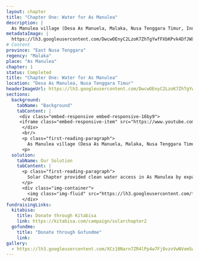 ```yaml
---
layout: chapter
title: "Chapter One: Water for As Manulea"
description: |
  As Manulea village (Desa As Manuela, Malaka, Nusa Tenggara Timur, Indonesia) is the neighboring village to Umutnana Village, the location of our first project. As Manulea village has over 1,000 villagers which faces the same problem as villagers of Umutnana, they have to walk over 3 hours to obtain clean water access. As Manulea uses the same water source that villagers of Umutnana uses, the water source that we use as our project's water source.
metadataImage: |
  https://lh3.googleusercontent.com/DwcwOEnyC2LzoK7ZhTgYwfFXbKPvk4DfJWXE6f7xCjTo9HHg-dtJljek9Jb5eUHs27y98KNFjw3Y7WlVL7z1F53R_WOkcKNlCTqCzlEXMWrzQ6Ji90z4s7P6poCTKMWAo0Q_nc4fhS0eWbeJdcbplpniYZf3Y7_Y0IRUYnQU7Kf27aF-uzqRSOMDuP96p8IwWgewyuNocJJBCl0jXonZK75y_r32SXnAjvWAdemvGejMBbDZiTVi7N1P5HhrfrNVUBY89tn4L0W1fMLltWs6bN057ji2Oc9NvnQFMEspYUQCL9bxc17BWMgZSq6saSqrbW_wt-1flUZGWrGmFhCZGDKdSs7Q3dg5ohFfVcSoIcxqgvbckM6Ta5KujVf7JWB9zs9_pkzouKeNp9wzJmDJXK4TFe8ShFwRgLg_fUhIJdxbDMinayoxxlp1NYj4LZ6r3ATYmldA2DXRxxi6roW_12wYmAB7Dx8NV9TOGvqfRuNxr6tF9AmIUCMcI62pKU42GYKxuDOqhrMH0FrCWKnw2PqwBb02tkwesjoEW0JlKrXjmfLvlDG0sQJkMb6NN5lVWRiI-f3p7avtXsvgJF6quT5T3J1Vq6ZC8fwjza0DeJygKxpL9i2R2arAto3tKqKbf9W10ieRcJwC0en2yst3k69nGqY4uPhUlmUIBN8xwo3tphONMJUi8wuXTPIA=w2280-h1520-no
# Content
province: "East Nusa Tenggara"
regency: "Malaka"
place: "As Manulea"
chapter: 1
status: Completed
title: "Chapter One: Water for As Manulea"
location: "Desa As Manulea, Nusa Tenggara Timur"
headerImageUrl: https://lh3.googleusercontent.com/DwcwOEnyC2LzoK7ZhTgYwfFXbKPvk4DfJWXE6f7xCjTo9HHg-dtJljek9Jb5eUHs27y98KNFjw3Y7WlVL7z1F53R_WOkcKNlCTqCzlEXMWrzQ6Ji90z4s7P6poCTKMWAo0Q_nc4fhS0eWbeJdcbplpniYZf3Y7_Y0IRUYnQU7Kf27aF-uzqRSOMDuP96p8IwWgewyuNocJJBCl0jXonZK75y_r32SXnAjvWAdemvGejMBbDZiTVi7N1P5HhrfrNVUBY89tn4L0W1fMLltWs6bN057ji2Oc9NvnQFMEspYUQCL9bxc17BWMgZSq6saSqrbW_wt-1flUZGWrGmFhCZGDKdSs7Q3dg5ohFfVcSoIcxqgvbckM6Ta5KujVf7JWB9zs9_pkzouKeNp9wzJmDJXK4TFe8ShFwRgLg_fUhIJdxbDMinayoxxlp1NYj4LZ6r3ATYmldA2DXRxxi6roW_12wYmAB7Dx8NV9TOGvqfRuNxr6tF9AmIUCMcI62pKU42GYKxuDOqhrMH0FrCWKnw2PqwBb02tkwesjoEW0JlKrXjmfLvlDG0sQJkMb6NN5lVWRiI-f3p7avtXsvgJF6quT5T3J1Vq6ZC8fwjza0DeJygKxpL9i2R2arAto3tKqKbf9W10ieRcJwC0en2yst3k69nGqY4uPhUlmUIBN8xwo3tphONMJUi8wuXTPIA=w2280-h1520-no
sections:
  background:
    tabName: "Background"
    tabContent: |
     <div class="embed-responsive embed-responsive-16by9">
     <iframe class="embed-responsive-item" src="https://www.youtube.com/embed/oZZi9PDoll8" frameborder="0" allow="accelerometer; autoplay; encrypted-media; gyroscope; picture-in-picture" allowfullscreen></iframe>
      </div>
      <br/>
      <p class="first-reading-paragraph">
        As Manulea village (Desa As Manuela, Malaka, Nusa Tenggara Timur, Indonesia) is the neighboring village to Umutnana Village, the location of our first project. As Manulea village has over 1,000 villagers which faces the same problem as villagers of Umutnana, they have to walk over 3 hours to obtain clean water access. As Manulea uses the same water source that villagers of Umutnana uses, the water source that we use as our project's water source. The villagers uses that water for their everyday use, from drinking, bathing, cooking, and watering all their plants. The uniqueness of As Manulea is that most of the villagers are still relatives of Umutnana, as they were once one village. Solar Chapter has also provided water access to SDN As Manulea, which is located in between Umutnana and As Manulea. 
      <p>
  solution:
    tabName: Our Solution
    tabContent: |
      <p class="first-reading-paragraph">
        Solar Chapter provided clean water access in As Manulea by expanding on its previous project in Umutnana. The previous project in Umutnana village had 14 solar panels and the pump was working on 2/3 of its full capacity. The water provided at Umutnana was overflowing, thus adding 7 solar panels to make the pump operate at 100% capacity was sufficient to provide water to As Manulea. Other than adding solar panels, Solar Chapter also built reservoir points in As Manulea as points to store water before redistributing it. Through adding pipes also, we were able to connect our previous reservoir points in Umutnana to the ones in As Manulea. The pipes also connected the reservoirs to the water faucets in As Manulea. We built around 14 water faucets in As Manulea village for all the villagers in As Manulea. Now, all the villagers can obtain clean water access in under 5 minutes from their home.
      </p>
      <div class="img-container">
        <img class="img-fluid" src="https://lh3.googleusercontent.com/fBFGYvuEfbegCtGRozpTzXipxvsQNHHCyXH7YTH81UXYa2_o-_n9fBFhpSijRQook6pabqxyTMpHv4IL2_4VWWzSc2i-4ecCOGX0R5KijD--7INY1TXTxMI-HSuP0VieVty0SRhabE0W3KurNjuvZ5PNTvg6n8ZZD2tJML_MLaecJfPfZco4ySzLMq2o7kY5HMcraAXB8WtWx9WUPeh5w0qcxMqHgxyfPCoLoJYHE9k4x9JplmfGxZq_ZU_MgnuM3SLdnZiTWXldBw4gvdnl4Ri-3l8CifxHsxTuy-qDuBCo7rJu9h8-zHqnGCR8dj2Ch0fRlBJPFSlziRiuDxNP3dD6uHd5RE0s0YxmAdgvozoLroAf8zKWn_wEiT-lPGIrjzxa2F7gM6PF_zK9ct-crmJCoYJAyBG3YIUQ-nYxBa2ShPcrURbxh8U8NsdIuiOoXDgJUoTS-buSytCIZgK6GJKIZ_iulOA3rJlu240BjltFqcmyjsngPcxF-ZKvVp_8ejgiXkyxeBoOrXhTHhJQLBwlpqEvxPYqcDNMUkF1Cw5RqcQsQ_I_oUazgfWpy1vaUBZFwxIiU696-aE8vCCBKktKdERy-LAzltupM7apVwKfDWhwFKGr0DqOvhaYUW_tVP4HElPJqGQ0Ud71BMET65muY5z10QMSccu00E41B5i08Gkeq1RPj-r0L2p8=w1216-h1520-no" style="width: 1000px;" />
      </div>
fundraisingLinks:
  kitabisa:
    title: Donate through Kitabisa
    link: https://kitabisa.com/campaign/solarchapter2
  gofundme:
    title: "Donate through Gofundme"
    link: 
gallery:
  - https://lh3.googleusercontent.com/XCz10Narn7ZR4lPp4w7Fj8vzvVwNVomSwBA4eJaTbZ9ijlDXhXzPRJhXcKaGTSOvp5rvOQIdgKd92k54znoHt3ZmSxS7UqE-PIjpCAiJKI7Ni1q6e-q64QS8lFhkv_q4I5KfjcXE-EdM17tUTuJ8P1XxMHL1CzBAEUsNZGXExP08GtFYlURpwuOK564rFcCBhWS2xT3G9hwQJyWIJNZbzA2FBMmtOx-WNw5DnY8GGGJWiX2lIO88UXLB5mjsltCHpc_Ra1eB9IibWa1JqP-MYR6I8xjoupdfgGzfNI1k5ypwrm4nTYZVWyJYQyzx0FVLniB8sB814rXyEDVRLQySBcyAdUlRXqHefN8nMbniT6_hNxmJNTontbwNY_ochRmpoqFdgvKWLQLUCXE2hXMkoYbw0sW51JOYnt8kSRUehFoFwgp0vgl1Ipf-Z3xqlMcQuW5dlTLlkNLvUG0zr2xGIScSkMVjOs8U1oTMkQykzazpXXWvAxn8hd40H2fDXWcOTcziIPPmwo6msuASYnW7CGGsDK4dqwB0VpQ-I4URiCWsYoF9gncx45xeB98T2dqz6bU1-Epbqr59sjaBeElRftMc3NNLt_x2f9S5ntMqqLUHtkGp8AXMULjEnEGnsfESOwCFrixVf27w235EdyKbmdA0oDwZad7r0HXCzrFMMGyKWHPVaOUMzqCcAt94hhbS9nMU_lMPOuHD74qrfLWYKGxutWVJwvPKefstuXHyVU2_8C0TbtrhuQs=w1280-h720-no
---
```

